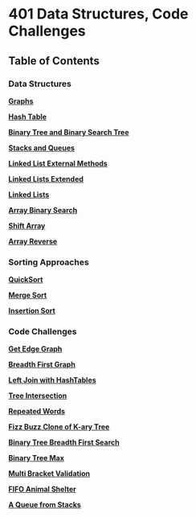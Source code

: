 # 401 Data Structures, Code Challenges

## Table of Contents

### Data Structures

**[Graphs](./Data-Structures/graph/README.md)**

**[Hash Table](./Data-Structures/HashTable/README.md)**

**[Binary Tree and Binary Search Tree](./Data-Structures/tree/README.md)**

**[Stacks and Queues](./Data-Structures/stacks-and-queues/README.md)**

**[Linked List External Methods](./Data-Structures/linkedList/README-zip.md)**

**[Linked Lists Extended](./Data-Structures/linkedList/README-kth.md)**

**[Linked Lists](./Data-Structures/linkedList/README.md)**

**[Array Binary Search](./challenges/arrayBinarySearch/README.md)**

**[Shift Array](./challenges/arrayShift/README.md)**

**[Array Reverse](./challenges/arrayReverse/README.md)**

### Sorting Approaches

**[QuickSort](./challenges/quickSort/BLOG.md)**

**[Merge Sort](./challenges/mergeSort/BLOG.md)**

**[Insertion Sort](./challenges/insertionSort/README.md)**

### Code Challenges

**[Get Edge Graph]('./challenges/getEdge/README.md')**

**[Breadth First Graph](./challenges/bfGraph/README.md)**

**[Left Join with HashTables](./challenges/leftJoin/README.md)**

**[Tree Intersection](./challenges/treeIntersection/README.md)**

**[Repeated Words](./challenges/repeatedWords/README.md)**

**[Fizz Buzz Clone of K-ary Tree](./challenges/fizzBuzzTree/README.md)**

**[Binary Tree Breadth First Search](./Data-Structures/tree/README3.md)**

**[Binary Tree Max](./Data-Structures/tree/README2.md)**

**[Multi Bracket Validation](./challenges/multiBracketValidation/README.md)**

**[FIFO Animal Shelter](./challenges/fifoAnimalShelter/README.md)**

**[A Queue from Stacks](./challenges/queueWithStacks/README.md)**
